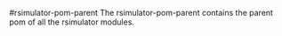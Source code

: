 #rsimulator-pom-parent
The rsimulator-pom-parent contains the parent pom of all the rsimulator modules.
